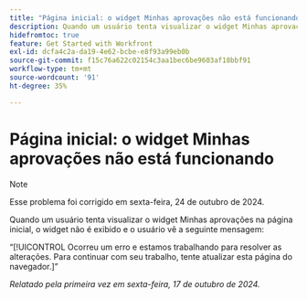 ```yaml
---
title: "Página inicial: o widget Minhas aprovações não está funcionando"
description: Quando um usuário tenta visualizar o widget Minhas aprovações na página inicial, o widget não é exibido e o usuário vê uma mensagem.
hidefromtoc: true
feature: Get Started with Workfront
exl-id: dcfa4c2a-da19-4e62-bcbe-e8f93a99eb0b
source-git-commit: f15c76a622c02154c3aa1bec6be9603af18bbf91
workflow-type: tm+mt
source-wordcount: '91'
ht-degree: 35%

---
```


# Página inicial: o widget Minhas aprovações não está funcionando

>[!NOTE]
>
>Esse problema foi corrigido em sexta-feira, 24 de outubro de 2024.

Quando um usuário tenta visualizar o widget Minhas aprovações na página inicial, o widget não é exibido e o usuário vê a seguinte mensagem:

“[!UICONTROL Ocorreu um erro e estamos trabalhando para resolver as alterações. Para continuar com seu trabalho, tente atualizar esta página do navegador.]”

_Relatado pela primeira vez em sexta-feira, 17 de outubro de 2024._

